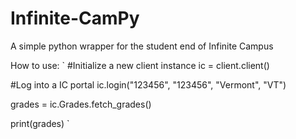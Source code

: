 # Infinite-CamPy
A simple python wrapper for the student end of Infinite Campus

How to use:
`
#Initialize a new client instance
ic = client.client()

#Log into a IC portal
ic.login("123456", "123456", "Vermont", "VT")

grades = ic.Grades.fetch_grades()

print(grades)
`
